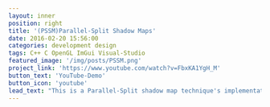 ```yaml
---
layout: inner
position: right
title: '(PSSM)Parallel-Split Shadow Maps'
date: 2016-02-20 15:56:00
categories: development design
tags: C++ C OpenGL ImGui Visual-Studio
featured_image: '/img/posts/PSSM.png'
project_link: 'https://www.youtube.com/watch?v=FbxKA1YgH_M'
button_text: 'YouTube-Demo'
button_icon: 'youtube'
lead_text: "This is a Parallel-Split shadow map technique's implementation integrated into my toy Game Engine 'Akame'."
---
```


